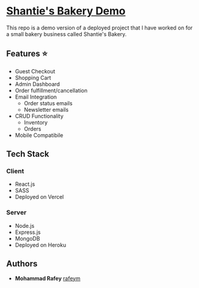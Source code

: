 # [Shantie's Bakery Demo]()

This repo is a demo version of a deployed project that I have worked on for a small bakery business called Shantie's Bakery.

## Features ⭐

- Guest Checkout
- Shopping Cart
- Admin Dashboard
- Order fulfillment/cancellation
- Email Integration
  - Order status emails
  - Newsletter emails
- CRUD Functionality
  - Inventory
  - Orders
- Mobile Compatibile

## Tech Stack

### Client

- React.js
- SASS
- Deployed on Vercel

### Server

- Node.js
- Express.js
- MongoDB
- Deployed on Heroku

## Authors

- **Mohammad Rafey** [rafeym](https://github.com/rafeym)
